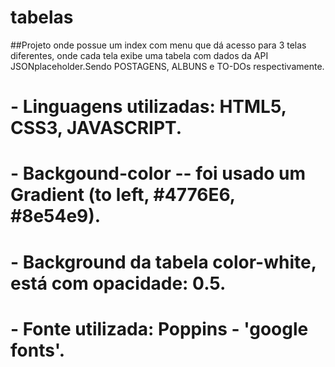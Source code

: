 # tabelas

##Projeto onde possue um index com menu que dá acesso para 3 telas diferentes, onde cada tela exibe uma tabela com dados da API JSONplaceholder.Sendo POSTAGENS, ALBUNS e TO-DOs respectivamente.

# - Linguagens utilizadas: HTML5, CSS3, JAVASCRIPT.
# - Backgound-color -- foi usado um Gradient (to left, #4776E6, #8e54e9).
# - Background da tabela color-white, está com opacidade: 0.5.
# - Fonte utilizada: Poppins - 'google fonts'.

